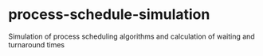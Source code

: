 # process-schedule-simulation
Simulation of process scheduling algorithms and calculation of waiting and turnaround times
